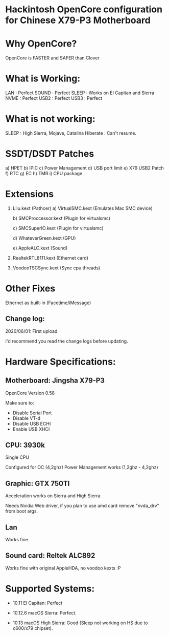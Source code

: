 # Hackintosh OpenCore configuration for Chinese X79-P3 Motherboard

# Why OpenCore?
OpenCore is FASTER and SAFER than Clover

# What is Working:
  LAN   : Perfect
  SOUND : Perfect
  SLEEP : Works on El Capitan and Sierra 
  NVME  : Perfect
  USB2  : Perfect
  USB3  : Perfect
 
# What is not working:
  SLEEP     : High Sierra, Mojave, Catalina
  Hiberate  : Can't resume.
  
# SSDT/DSDT Patches
 a) HPET
 b) IPIC
 c) Power Management
 d) USB port limit
 e) X79 USB2 Patch
 f) RTC
 g) EC
 h) TMR
 i) CPU package
 
 # Extensions
  1) Lilu.kext (Pathcer)
        a) VirtualSMC.kext (Emulates Mac SMC device)
        
        b) SMCProccessor.kext (Plugin for virtualsmc)
        
        c) SMCSuperIO.kext (Plugin for virtualsmc)
        
        d) WhateverGreen.kext (GPU)
        
        e) AppleALC.kext   (Sound)
        
  2) RealtekRTL8111.kext (Ethernet card)
  3) VoodooTSCSync.kext (Sync cpu threads)

# Other Fixes
  Ethernet as built-in (Facetime/iMessage)

## Change log:

2020/06/01: First upload

I'd recommend you read the change logs before updating.

# Hardware Specifications:

## Motherboard: Jingsha X79-P3

OpenCore Version 0.58

Make sure to:

- Disable Serial Port
- Disable VT-d
- Disable USB ECHI
- Enable USB XHCI


## CPU: 3930k

Single CPU

Configured for OC (4,2ghz)
Power Management works (1,2ghz - 4,2ghz)

## Graphic: GTX 750TI

Acceleration works on Sierra and High Sierra.

Needs Nvidia Web driver, if you plan to use amd card remove "nvda_drv" from boot args.


## Lan

Works fine.

## Sound card: Reltek ALC892

Works fine with original AppleHDA, no voodoo kexts :P

# Supported Systems:

- 10.11 El Capitan: Perfect

- 10.12.6 macOS Sierra: Perfect.

- 10.13 macOS High Sierra: Good (Sleep not working on HS due to c600/x79 chipset).

